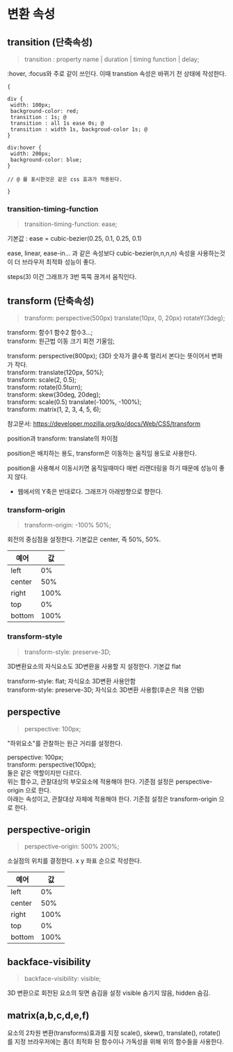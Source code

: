 # 변환 속성

## transition (단축속성)

> transition : property name | duration | timing function | delay;

:hover, :focus와 주로 같이 쓰인다.
이때 transtion 속성은 바뀌기 전 상태에 작성한다.

<pre><code>{

div {
 width: 100px;
 background-color: red;
 transition : 1s; @
 transition : all 1s ease 0s; @
 transition : width 1s, backgroud-color 1s; @
}

div:hover {
 width: 200px;
 background-color: blue;
}

// @ 를 표시한것은 같은 css 효과가 적용된다. 

}</code></pre>

### transition-timing-function 

> transition-timing-function: ease;

기본값 : ease = cubic-bezier(0.25, 0.1, 0.25, 0.1)    

ease, linear, ease-in... 과 같은 속성보다 
cubic-bezier(n,n,n,n) 속성을 사용하는것이 더 브라우저 최적화 성능이 좋다.

steps(3) 이건 그래프가 3번 뚝뚝 끊겨서 움직인다.

## transform (단축속성)

> transform: perspective(500px) translate(10px, 0, 20px) rotateY(3deg);

transform: 함수1 함수2 함수3...;   
transform: 원근법 이동 크기 회전 기울임;   

transform: perspective(800px); (3D) 숫자가 클수록 멀리서 본다는 뜻이어서 변화가 작다.   
transform: translate(120px, 50%);   
transform: scale(2, 0.5);   
transform: rotate(0.5turn);   
transform: skew(30deg, 20deg);   
transform: scale(0.5) translate(-100%, -100%);   
transform: matrix(1, 2, 3, 4, 5, 6);   

참고문서: https://developer.mozilla.org/ko/docs/Web/CSS/transform   

position과 transform: translate의 차이점

position은 배치하는 용도,
transform은 이동하는 움직임 용도로 사용한다.

position을 사용해서 이동시키면 움직일때마다 매번 리랜더링을 하기 때문에
성능이 좋지 않다.

* 웹에서의 Y축은 반대로다. 그래프가 아래방향으로 향한다.

### transform-origin

> transform-origin: -100% 50%;

회전의 중심점을 설정한다.
기본값은 center, 즉 50%, 50%.

| 예어	| 값 |
|-----|----|
| left |	0% |
| center	| 50% |
| right	| 100% |
| top	| 0% |
| bottom	| 100% |

### transform-style

> transform-style: preserve-3D;

3D변환요소의 자식요소도 3D변환을 사용할 지 설정한다.
기본값 flat

transform-style: flat; 자식요소 3D변환 사용안함   
transform-style: preserve-3D; 자식요소 3D변환 사용함(후손은 적용 안됌)   

## perspective

> perspective: 100px;

"하위요소"를 관찰하는 원근 거리를 설정한다.   

perspective: 100px;   
transform: perspective(100px);    
둘은 같은 역할이지만 다르다.     
위는 함수고, 관찰대상의 부모요소에 적용해야 한다. 기준점 설정은 perspective-origin 으로 한다.   
아래는 속성이고, 관찰대상 자체에 적용해야 한다. 기준점 설정은 transform-origin 으로 한다.   

## perspective-origin

> perspective-origin: 500% 200%;

소실점의 위치를 결정한다. x y 좌표 순으로 작성한다.   

| 예어	| 값 |
|-----|----|
| left |	0% |
| center	| 50% |
| right	| 100% |
| top	| 0% |
| bottom	| 100% |

## backface-visibility

> backface-visibility: visible;

3D 변환으로 회전된 요소의 뒷면 숨김을 설정
visible 숨기지 않음, hidden 숨김.

## matrix(a,b,c,d,e,f)

요소의 2차원 변환(transforms)효과를 지정
scale(), skew(), translate(), rotate() 를 지정
브라우저에는 좀더 최적화 된 함수이나 가독성을 위해 위의 함수들을 사용한다.
